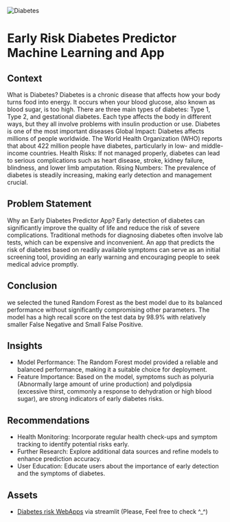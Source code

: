 ![Diabetes](https://github.com/harishmuh/Early-Risk-Diabetes-predictor-Machine-Learning-and-app/blob/main/diabetes_mainbanner.PNG?raw=true)

# Early Risk Diabetes Predictor Machine Learning and App

## Context

What is Diabetes? Diabetes is a chronic disease that affects how your body turns food into energy. It occurs when your blood glucose, also known as blood sugar, is too high. There are three main types of diabetes: Type 1, Type 2, and gestational diabetes. Each type affects the body in different ways, but they all involve problems with insulin production or use. Diabetes is one of the most important diseases Global Impact: Diabetes affects millions of people worldwide. The World Health Organization (WHO) reports that about 422 million people have diabetes, particularly in low- and middle-income countries. Health Risks: If not managed properly, diabetes can lead to serious complications such as heart disease, stroke, kidney failure, blindness, and lower limb amputation. Rising Numbers: The prevalence of diabetes is steadily increasing, making early detection and management crucial.

## Problem Statement

Why an Early Diabetes Predictor App? Early detection of diabetes can significantly improve the quality of life and reduce the risk of severe complications. Traditional methods for diagnosing diabetes often involve lab tests, which can be expensive and inconvenient. An app that predicts the risk of diabetes based on readily available symptoms can serve as an initial screening tool, providing an early warning and encouraging people to seek medical advice promptly.

## Conclusion
 we selected the tuned Random Forest as the best model due to its balanced performance without significantly compromising other parameters. The model has a high recall score on the test data by 98.9% with relatively smaller False Negative and Small False Positive.

 ## Insights
* Model Performance: The Random Forest model provided a reliable and balanced performance, making it a suitable choice for deployment.
* Feature Importance: Based on the model, symptoms such as polyuria (Abnormally large amount of urine production) and polydipsia (excessive thirst, commonly a response to dehydration or high blood sugar), are strong indicators of early diabetes risks.

## Recommendations
* Health Monitoring: Incorporate regular health check-ups and symptom tracking to identify potential risks early.
* Further Research: Explore additional data sources and refine models to enhance prediction accuracy.
* User Education: Educate users about the importance of early detection and the symptoms of diabetes.

## Assets
* [Diabetes risk WebApps](https://early-risk-diabetes-predictor.streamlit.app/) via streamlit (Please, Feel free to check ^_^)
